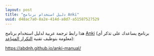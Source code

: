```yaml
---
layout: post
title: "دليل استخدام برنامج Anki"
uuid: d48ac7a0-8a2e-414d-a8d7-a51587527529
---
```


هذا رابط ترجمة عربية لدليل استخدام برنامج [Anki](https://apps.ankiweb.net/)
(برنامج يساعدك على تذكر أي معلومة بتوظيف تقنية [التكرار المتباعد](https://ar.wikipedia.org/wiki/%D8%AA%D9%83%D8%B1%D8%A7%D8%B1_%D9%85%D8%AA%D8%A8%D8%A7%D8%B9%D8%AF)):

<https://abdnh.github.io/anki-manual/>
